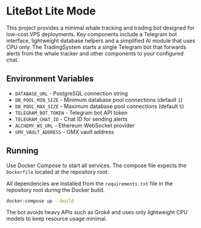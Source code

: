 # LiteBot Lite Mode

This project provides a minimal whale tracking and trading bot designed for
low-cost VPS deployments. Key components include a Telegram bot interface,
lightweight database helpers and a simplified AI module that uses CPU only.
The TradingSystem starts a single Telegram bot that forwards alerts from the
whale tracker and other components to your configured chat.

## Environment Variables

- `DATABASE_URL` - PostgreSQL connection string
- `DB_POOL_MIN_SIZE` - Minimum database pool connections (default `1`)
- `DB_POOL_MAX_SIZE` - Maximum database pool connections (default `5`)
- `TELEGRAM_BOT_TOKEN` - Telegram bot API token
- `TELEGRAM_CHAT_ID` - Chat ID for sending alerts
- `ALCHEMY_WS_URL` - Ethereum WebSocket provider
- `GMX_VAULT_ADDRESS` - GMX vault address

## Running

Use Docker Compose to start all services. The compose file expects the
`Dockerfile` located at the repository root:

All dependencies are installed from the `requirements.txt` file in the
repository root during the Docker build.

```bash
docker-compose up --build
```

The bot avoids heavy APIs such as Grok4 and uses only lightweight CPU models
to keep resource usage minimal.
